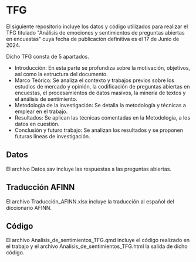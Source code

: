 # TFG
El siguiente repositorio incluye los datos y código utilizados para realizar el TFG titulado "Análisis de emociones y sentimientos de preguntas abiertas en encuestas" cuya fecha de publicación definitiva es el 17 de Junio de 2024.

Dicho TFG consta de 5 apartados.

- Introducción: En esta parte se profundiza sobre la motivación, objetivos, así como la estructura del documento.
- Marco Teórico: Se analiza el contexto y trabajos previos sobre los estudios de mercado y opinión, la codificación de preguntas abiertas en encuestas, el procesamientos de datos masivos, la minería de textos y el análisis de sentimiento.
- Metodología de la investigación: Se detalla la metodología y técnicas a emplear en el trabajo.
- Resultados: Se aplican las técnicas comentadas en la Metodología, a los datos en cuestión.
- Conclusión y futuro trabajo: Se analizan los resultados y se proponen futuras líneas de investigación.

## Datos
El archivo Datos.sav incluye las respuestas a las preguntas abiertas.

## Traducción AFINN
El archivo Traducción_AFINN.xlsx incluye la traducción al español del diccionario AFINN.

## Código
El archivo Analisis_de_sentimientos_TFG.qmd incluye el código realizado en el trabajo y el archivo Analisis_de_sentimientos_TFG.html la salida de dicho código.
